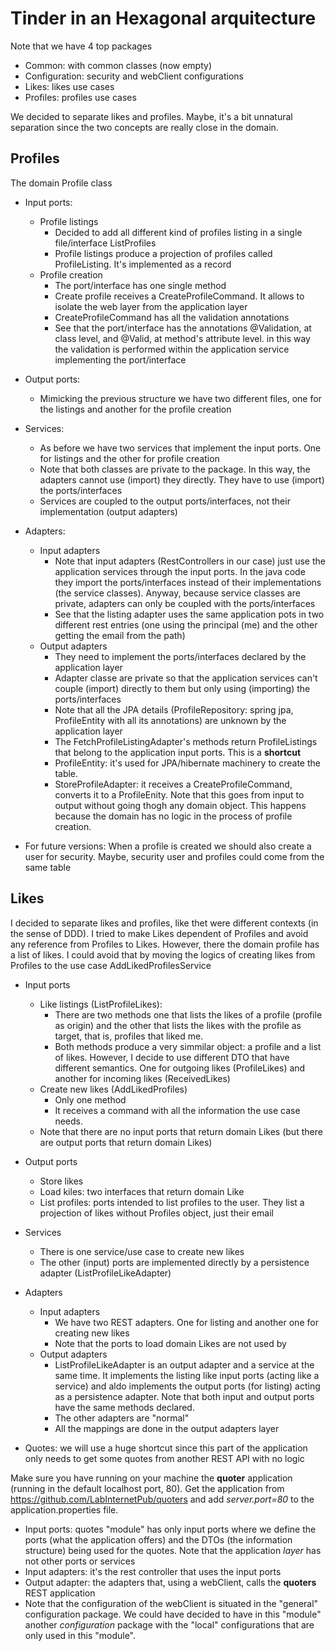 # Tinder in an Hexagonal arquitecture

Note that we have 4 top packages
* Common: with common classes (now empty)
* Configuration: security and webClient configurations
* Likes: likes use cases
* Profiles: profiles use cases

We decided to separate likes and profiles. Maybe, it's a bit unnatural separation since the two concepts are really close in the
domain. 

## Profiles
The domain Profile class 

* Input ports:
  * Profile listings
    * Decided to add all different kind of profiles listing in a single file/interface ListProfiles
    * Profile listings produce a projection of profiles called ProfileListing. It's implemented as a record
  * Profile creation
    * The port/interface has one single method 
    * Create profile receives a CreateProfileCommand. It allows to isolate the web layer from the application layer
    * CreateProfileCommand has all the validation annotations
    * See that the port/interface has the annotations @Validation, at class level, and @Valid, at method's attribute level. 
      in this way the validation is performed within the application service implementing the port/interface 
* Output ports:
  * Mimicking the previous structure we have two different files, one for the listings and another for the profile creation
* Services:
  * As before we have two services that implement the input ports. One for listings and the other for profile creation
  * Note that both classes are private to the package. In this way, the adapters cannot use (import) they directly. They have to 
    use (import) the ports/interfaces
  * Services are coupled to the output ports/interfaces, not their implementation (output adapters)
* Adapters:
  * Input adapters
    * Note that input adapters (RestControllers in our case) just use the application services through the input ports. In the java code 
      they import the ports/interfaces instead of their implementations (the service classes). Anyway, because service classes are
      private, adapters can only be coupled with the ports/interfaces
    * See that the listing adapter uses the same application pots in two different rest entries (one using the principal (me) and the other
    getting the email from the path)
  * Output adapters
    * They need to implement the ports/interfaces declared by the application layer 
    * Adapter classe are private so that the application services can't couple (import) directly to them but only using (importing) 
    the ports/interfaces
    * Note that all the JPA details (ProfileRepository: spring jpa, ProfileEntity with all its annotations) are unknown by the application layer
    * The FetchProfileListingAdapter's methods return ProfileListings that belong to the application input ports. This is a **shortcut**
    * ProfileEntity:  it's used for JPA/hibernate machinery to create the table. 
    * StoreProfileAdapter: it receives a CreateProfileCommand, converts it to a ProfileEnity. Note that this goes from input to output without
    going thogh any domain object. This happens because the domain has no logic in the process of profile creation.


* For future versions: When a profile is created we should also create a user for security. Maybe, security user and profiles could come from the same 
table

## Likes
I decided to separate likes and profiles, like thet were different contexts (in the sense of DDD). 
I tried to make Likes dependent of Profiles and avoid any reference from Profiles to Likes. However, there the domain profile has a list of
likes. I could avoid that by moving the logics of creating likes from Profiles to the use case AddLikedProfilesService

* Input ports
  * Like listings (ListProfileLikes): 
    * There are two methods one that lists the likes of a profile (profile as origin) and the
    other that lists the likes with the profile as target, that is, profiles that liked me. 
    * Both methods produce a very simmilar object: a profile and a list of likes. However, I decide to use different DTO 
    that have different semantics. One for outgoing likes (ProfileLikes) and another for incoming likes (ReceivedLikes)
  * Create new likes (AddLikedProfiles)
    * Only one method
    * It receives a command with all the information the use case needs.
  * Note that there are no input ports that return domain Likes (but there are output ports that return domain Likes)
* Output ports 
  * Store likes
  * Load kiles: two interfaces that return domain Like
  * List profiles: ports intended to list profiles to the user. They list a projection of likes without Profiles object, just their email
* Services
  * There is one service/use case to create new likes
  * The other (input) ports are implemented directly by a persistence adapter (ListProfileLikeAdapter)
* Adapters
  * Input adapters
    * We have two REST adapters. One for listing and another one for creating new likes
    * Note that the ports to load domain Likes are not used by
  * Output adapters
    * ListProfileLikeAdapter is an output adapter and a service at the same time. It implements the listing like input ports (acting like a service)
    and aldo implements the output ports (for listing) acting as a persistence adapter. Note that both input and output ports have the
    same methods declared. 
    * The other adapters are "normal"
    * All the mappings are done in the output adapters layer
    
* Quotes: we will use a huge shortcut since this part of the application only needs to get some quotes from another REST API with no logic 

Make sure you have running on your machine the **quoter** application (running in the default localhost port, 80). Get the application from
  https://github.com/LabInternetPub/quoters and add *server.port=80* to the application.properties file.
  * Input ports: quotes "module" has only input ports where we define the ports (what the application offers) and the DTOs (the information structure) being used for the quotes.
  Note that the application *layer* has not other ports or services
  * Input adapters: it's the rest controller that uses the input ports
  * Output adapter: the adapters that, using a webClient, calls the **quoters** REST application
  * Note that the configuration of the webClient is situated in the "general" configuration package. We could have decided to have in this "module" 
  another *configuration* package with the "local" configurations that are only used in this "module".